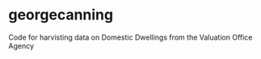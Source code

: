 georgecanning
=============

Code for harvisting data on Domestic Dwellings from the Valuation Office Agency
